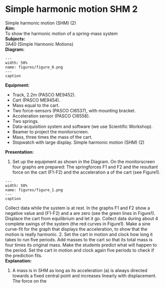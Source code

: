 # Simple harmonic motion  SHM   2  
 Simple harmonic motion (SHM) (2)    
<b> Aim: </b>  
 To show the harmonic motion of a spring-mass system    
<b> Subjects: </b>  
 3A40 (Simple Harmonic Motions)   
<b> Diagram: </b>  
   
```{figure} figures/figure_0.png  
---  
width: 50%  
name: figures/figure_0.png  
---  
caption  
``` 
      
<b> Equipment: </b>  
 
 *  Track, 2.2m (PASCO ME9452). 
 *  Cart (PASCO ME9454). 
 *  Mass equal to the cart. 
 *  Two force-sensors (PASCO CI6537), with mounting bracket. 
 *  Acceleration sensor (PASCO CI6558). 
 *  Two springs. 
 *  Data-acquisition system and software (we use Scientific Workshop). 
 *  Beamer to project the monitorscreen. 
 *  Mass, three times the mass of the cart. 
 *  Stopwatch with large display. Simple harmonic motion (SHM) (2)
    
<b> Presentation: </b>  
 1. Set up the equipment as shown in the Diagram. On the monitorscreen four graphs are prepared: The springforces F1 and F2 and the resultant force on the cart (F1-F2) and the acceleration a of the cart (see Figure1).    
```{figure} figures/figure_1.png  
---  
width: 50%  
name: figures/figure_1.png  
---  
caption  
``` 
 Collect data while the system is at rest. In the graphs F1 and F2 show a negative value and (F1-F2) and a are zero (see the green lines in Figure1). Displace the cart from equilibrium and let it go. Collect data during about 4 complete swings of the system (the red curves in Figure1). Make a sine curve-fit for the graph that displays the acceleration, to show that the motion is really harmonic. 2. Set the cart in motion and clock how long it takes to run five periods. Add masses to the cart so that its total mass is four times its original mass. Make the students predict what will happen to the period. Set the cart in motion and clock again five periods to check if the prediction fits.   
<b> Explanation: </b>  
 1. A mass is in SHM as long as its acceleration (a) is always directed towards a fixed central point and increases linearly with displacement. The force on the 